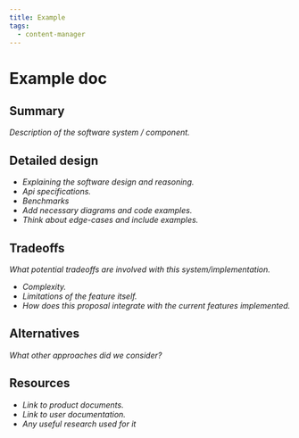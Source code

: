 ```yaml
---
title: Example
tags:
  - content-manager
---
```


# Example doc

## Summary

_Description of the software system / component._

## Detailed design

- _Explaining the software design and reasoning._
- _Api specifications._
- _Benchmarks_
- _Add necessary diagrams and code examples._
- _Think about edge-cases and include examples._

## Tradeoffs

_What potential tradeoffs are involved with this system/implementation._

- _Complexity._
- _Limitations of the feature itself._
- _How does this proposal integrate with the current features implemented._

## Alternatives

_What other approaches did we consider?_

## Resources

- _Link to product documents._
- _Link to user documentation._
- _Any useful research used for it_
